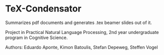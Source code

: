 TeX-Condensator
===============

Summarizes pdf documents and generates .tex beamer slides out of it. 

Project in Practical Natural Language Processing, 2nd year undergraduate program
in Cognitive Science.


Authors:
Eduardo Aponte, Kimon Batoulis,
Stefan Depeweg, Steffen Vogel

